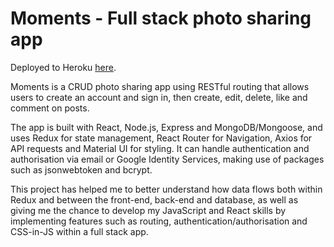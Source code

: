 # Moments - Full stack photo sharing app

Deployed to Heroku <a href = "https://sheltered-reef-45999.herokuapp.com/">here</a>.

Moments is a CRUD photo sharing app using RESTful routing that allows users to create an account and sign in, then create, edit, delete, like and comment on posts.

The app is built with React, Node.js, Express and MongoDB/Mongoose, and uses Redux for state management, React Router for Navigation, Axios for API requests and Material UI for styling.  It can handle authentication and authorisation via email or Google Identity Services, making use of packages such as jsonwebtoken and bcrypt.

This project has helped me to better understand how data flows both within Redux and between the front-end, back-end and database, as well as giving me the chance to develop my JavaScript and React skills by implementing features such as routing, authentication/authorisation and CSS-in-JS within a full stack app.